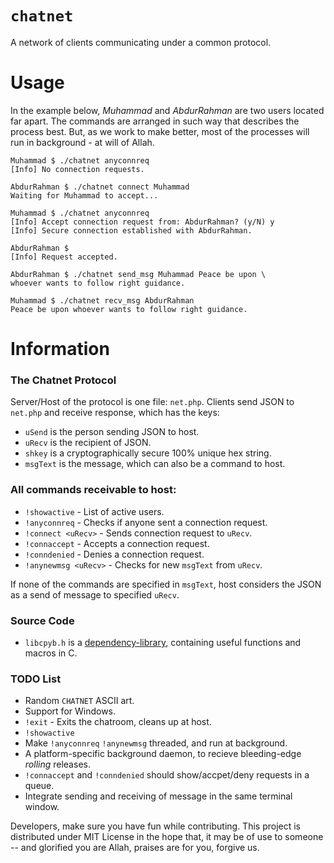 # `chatnet`
A network of clients communicating under a common protocol.


# Usage
In the example below, *Muhammad* and *AbdurRahman* are two users located far apart. The commands are arranged in such way that describes the process best. But, as we work to make better, most of the processes will run in background - at will of Allah.
```
Muhammad $ ./chatnet anyconnreq
[Info] No connection requests.

AbdurRahman $ ./chatnet connect Muhammad
Waiting for Muhammad to accept...

Muhammad $ ./chatnet anyconnreq
[Info] Accept connection request from: AbdurRahman? (y/N) y
[Info] Secure connection established with AbdurRahman.

AbdurRahman $
[Info] Request accepted.

AbdurRahman $ ./chatnet send_msg Muhammad Peace be upon \ 
whoever wants to follow right guidance.

Muhammad $ ./chatnet recv_msg AbdurRahman
Peace be upon whoever wants to follow right guidance.
```


# Information
### The Chatnet Protocol
Server/Host of the protocol is one file: `net.php`. Clients send JSON to `net.php` and receive response, which has the keys:
- `uSend` is the person sending JSON to host.
- `uRecv` is the recipient of JSON.
- `shkey` is a cryptographically secure 100% unique hex string.
- `msgText` is the message, which can also be a command to host.

### All commands receivable to host:
- `!showactive` - List of active users.
- `!anyconnreq` - Checks if anyone sent a connection request.
- `!connect <uRecv>` - Sends connection request to `uRecv`.
- `!connaccept` - Accepts a connection request.
- `!conndenied` - Denies a connection request.
- `!anynewmsg <uRecv>` - Checks for new `msgText` from `uRecv`.

If none of the commands are specified in `msgText`, host considers the JSON as a send of message to specified `uRecv`.

### Source Code
- `libcpyb.h` is a [dependency-library](https://github.com/midnqp/lib-cpython-builtins), containing useful functions and macros in C.

### TODO List
- Random `CHATNET` ASCII art.
- Support for Windows.
- `!exit` - Exits the chatroom, cleans up at host.
- `!showactive`
- Make `!anyconnreq` `!anynewmsg` threaded, and run at background.
- A platform-specific background daemon, to recieve bleeding-edge *rolling* releases.
- `!connaccept` and `!conndenied` should show/accpet/deny requests in a queue.
- Integrate sending and receiving of message in the same terminal window.

Developers, make sure you have fun while contributing. This project is distributed under MIT License in the hope that, it may be of use to someone -- and glorified you are Allah, praises are for you, forgive us.
